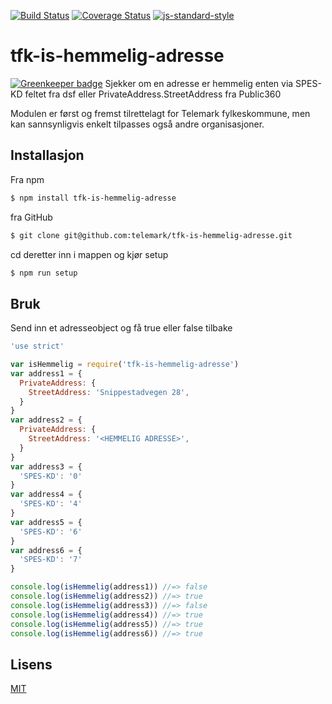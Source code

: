 [![Build Status](https://travis-ci.org/telemark/tfk-is-hemmelig-adresse.svg?branch=master)](https://travis-ci.org/telemark/tfk-is-hemmelig-adresse)
[![Coverage Status](https://coveralls.io/repos/telemark/tfk-is-hemmelig-adresse/badge.svg?branch=master&service=github)](https://coveralls.io/github/telemark/tfk-is-hemmelig-adresse?branch=master)
[![js-standard-style](https://img.shields.io/badge/code%20style-standard-brightgreen.svg?style=flat)](https://github.com/feross/standard)
# tfk-is-hemmelig-adresse

[![Greenkeeper badge](https://badges.greenkeeper.io/telemark/tfk-is-hemmelig-adresse.svg)](https://greenkeeper.io/)
Sjekker om en adresse er hemmelig enten via SPES-KD feltet fra dsf eller PrivateAddress.StreetAddress fra Public360

Modulen er først og fremst tilrettelagt for Telemark fylkeskommune, men kan sannsynligvis enkelt tilpasses også andre organisasjoner.

## Installasjon

Fra npm

```sh
$ npm install tfk-is-hemmelig-adresse
```

fra GitHub

```sh
$ git clone git@github.com:telemark/tfk-is-hemmelig-adresse.git
```

cd deretter inn i mappen og kjør setup

```sh
$ npm run setup
```

## Bruk

Send inn et adresseobject og få true eller false tilbake

```javascript
'use strict'

var isHemmelig = require('tfk-is-hemmelig-adresse')
var address1 = {
  PrivateAddress: {
    StreetAddress: 'Snippestadvegen 28',
  }
}
var address2 = {
  PrivateAddress: {
    StreetAddress: '<HEMMELIG ADRESSE>',
  }
}
var address3 = {
  'SPES-KD': '0'
}
var address4 = {
  'SPES-KD': '4'
}
var address5 = {
  'SPES-KD': '6'
}
var address6 = {
  'SPES-KD': '7'
}

console.log(isHemmelig(address1)) //=> false
console.log(isHemmelig(address2)) //=> true
console.log(isHemmelig(address3)) //=> false
console.log(isHemmelig(address4)) //=> true
console.log(isHemmelig(address5)) //=> true
console.log(isHemmelig(address6)) //=> true

```

## Lisens
[MIT](LICENSE)